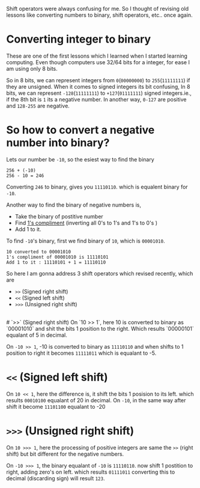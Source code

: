 <!--


---
 "JavaScript : shift operators"
date: 2014-03-28 00:00:00 IST
updated: 2014-03-28 00:00:00 IST
categories: javascript
---

-->
<!DOCTYPE html>
<html>

<head>
  <title>basic-git-workflow</title>
  <meta charset="utf-8">
  <meta name="viewport" content="width=device-width, initial-scale=1.0">


  <link rel="stylesheet" href="./css/bootstrap.css">
  <link rel="stylesheet" href="./css/bootstrap.grid.css">
  <link rel="stylesheet" href="./css/bootstrap.min.css">
  <link rel="stylesheet" href="./css/bootstrap-reboot.min.css">
  <link rel="stylesheet" href="./css/bootstrap.css.map">
  <link rel="stylesheet" href="./css/blog-home.css">
  <link rel="stylesheet" href="./css/prism.css">
  <script async defer src="./css/prism.js"></script>
</head>
<!--------------------------------------------------------------------------------------------------->
<!--------------------------------------------------------------------------------------------------->
<!--------------------------------------------------------------------------------------------------->
<!--------------------------------------------------------------------------------------------------->
<!--------------------------------------------------------------------------------------------------->




<body>

Shift operators were always confusing for me. So I thought of revising old lessons like converting numbers to binary, shift operators, etc.. once again.

# Converting integer to binary

These are one of the first lessons which I learned when I started learning computing. Even though computers use 32/64 bits for a integer, for ease I am using only 8 bits.

So in 8 bits, we can represent integers from `0`(`00000000`) to `255`(`11111111`) if they are unsigned. When it comes to signed integers its bit confusing, In 8 bits, we can represent `-128`(`11111111`) to `+127`(`01111111`) signed integers.ie., if the 8th bit is `1` its a negative number. In another way, `0-127` are positive and `128-255` are negative.

# So how to convert a negative number into binary?

Lets our number be `-10`, so the esiest way to find the binary

```
256 + (-10)
256 - 10 = 246
```

Converting `246` to binary, gives you `11110110`. which is equalent binary for `-10`.

Another way to find the binary of negative numbers is,

- Take the binary of postitive number
- Find [1's compliment](https://en.wikipedia.org/wiki/1%27s_complement) (inverting all 0's to 1's and 1's to 0's )
- Add 1 to it.

To find `-10`'s binary, first we find binary of `10`, which is `00001010`.

```
10 converted to 00001010
1's compliment of 00001010 is 11110101
Add 1 to it : 11110101 + 1 = 11110110
```

So here I am gonna address 3 shift operators which revised recently, which are

- `>>` (Signed right shift)
- `<<` (Signed left shift)
- `>>>` (Unsigned right shift)

<br/>
# `>>` (Signed right shift)
On `10 >> 1`, here 10 is converted to binary as `00001010` and shit the bits 1 position to the right. Which results `00000101` equalant of 5 in decimal.

On `-10 >> 1`, -10 is converted to binary as `11110110` and when shifts to 1 position to right it becomes `11111011` which is equalant to -5.

# `<<` (Signed left shift)

On `10 << 1`, here the difference is, it shift the bits 1 posision to its left. which results `00010100` equalant of 20 in decimal. On `-10`, in the same way after shift it become `11101100` equalant to -20

# `>>>` (Unsigned right shift)

On `10 >>> 1`, here the processing of positive integers are same the `>>` (right shift) but bit different for the negative numbers.

On `-10 >>> 1`, the binary equalant of `-10` is `11110110`. now shift 1 postition to right, adding zero's on left. which results `01111011` converting this to decimal (discarding sign) will result `123`.
